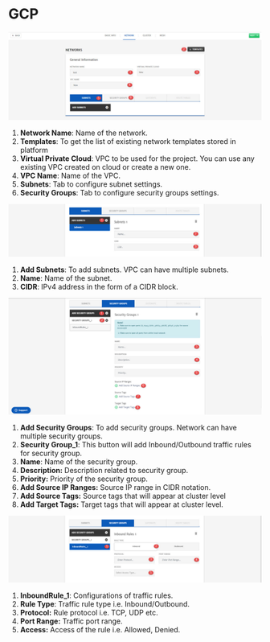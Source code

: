 # GCP

![1](imgs/1.jpg)

1. **Network Name**: Name of the network.
2. **Templates**: To get the list of existing network templates stored in platform
3. **Virtual Private Cloud**: VPC to be used for the project. You can use any existing VPC created on cloud or create a new one. 
4. **VPC Name**: Name of the VPC.
5. **Subnets**: Tab to configure subnet settings.
6. **Security Groups**: Tab to configure security groups settings.

![2](imgs/2.jpg)

1. **Add Subnets**: To add subnets. VPC can have multiple subnets.
2. **Name**: Name of the subnet. 
3. **CIDR**: IPv4 address in the form of a CIDR block.

![3](imgs/3.jpg)

1. **Add Security Groups**: To add security groups. Network can have multiple security groups.
2. **Security Group_1**: This button will add Inbound/Outbound traffic rules for security group. 
3. **Name**: Name of the security group.
4. **Description:** Description related to security group.
5. **Priority:** Priority of the security group.
6. **Add Source IP Ranges:** Source IP range in CIDR notation. 
7. **Add Source Tags:** Source tags that will appear at cluster level
8. **Add Target Tags:** Target tags that will appear at cluster level.

![4](imgs/4.jpg)

1. **InboundRule_1**: Configurations of traffic rules.
2. **Rule Type**: Traffic rule type i.e. Inbound/Outbound.
3. **Protocol:** Rule protocol i.e. TCP, UDP etc. 
4. **Port Range:** Traffic port range.
5. **Access:** Access of the rule i.e. Allowed, Denied.
